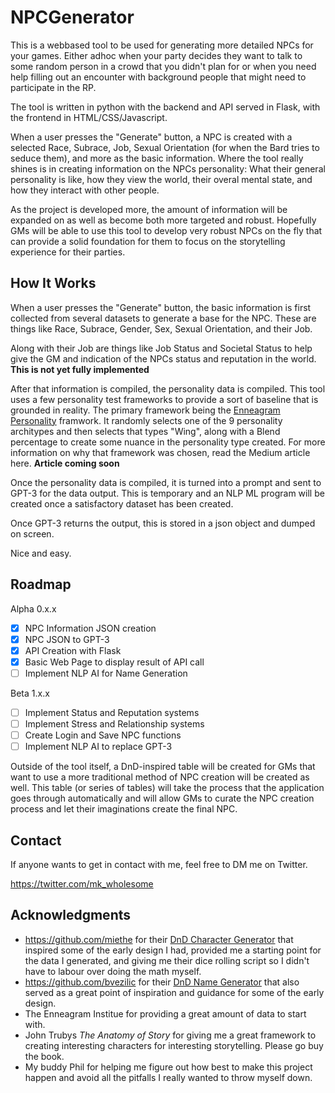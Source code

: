 # NPCGenerator

This is a webbased tool to be used for generating more detailed NPCs for your games. Either adhoc when your party decides they want to talk to some random person in a crowd that you didn't plan for or when you need help filling out an encounter with background people that might need to participate in the RP.

The tool is written in python with the backend and API served in Flask, with the frontend in HTML/CSS/Javascript.

When a user presses the "Generate" button, a NPC is created with a selected Race, Subrace, Job, Sexual Orientation (for when the Bard tries to seduce them), and more as the basic information. Where the tool really shines is in creating information on the NPCs personality: What their general personality is like, how they view the world, their overal mental state, and how they interact with other people.

As the project is developed more, the amount of information will be expanded on as well as become both more targeted and robust. Hopefully GMs will be able to use this tool to develop very robust NPCs on the fly that can provide a solid foundation for them to focus on the storytelling experience for their parties.

## How It Works

When a user presses the "Generate" button, the basic information is first collected from several datasets to generate a base for the NPC. These are things like Race, Subrace, Gender, Sex, Sexual Orientation, and their Job.

Along with their Job are things like Job Status and Societal Status to help give the GM and indication of the NPCs status and reputation in the world. **This is not yet fully implemented**

After that information is compiled, the personality data is compiled. This tool uses a few personality test frameworks to provide a sort of baseline that is grounded in reality. The primary framework being the [Enneagram Personality](https://www.enneagraminstitute.com/how-the-enneagram-system-works) framwork. It randomly selects one of the 9 personality architypes and then selects that types "Wing", along with a Blend percentage to create some nuance in the personality type created. For more information on why that framework was chosen, read the Medium article here. **Article coming soon**

Once the personality data is compiled, it is turned into a prompt and sent to GPT-3 for the data output. This is temporary and an NLP ML program will be created once a satisfactory dataset has been created.

Once GPT-3 returns the output, this is stored in a json object and dumped on screen.

Nice and easy.

## Roadmap

Alpha 0.x.x

- [x] NPC Information JSON creation
- [x] NPC JSON to GPT-3
- [x] API Creation with Flask
- [x] Basic Web Page to display result of API call
- [ ] Implement NLP AI for Name Generation

Beta 1.x.x

- [ ] Implement Status and Reputation systems
- [ ] Implement Stress and Relationship systems
- [ ] Create Login and Save NPC functions
- [ ] Implement NLP AI to replace GPT-3

Outside of the tool itself, a DnD-inspired table will be created for GMs that want to use a more traditional method of NPC creation will be created as well. This table (or series of tables) will take the process that the application goes through automatically and will allow GMs to curate the NPC creation process and let their imaginations create the final NPC.

## Contact

If anyone wants to get in contact with me, feel free to DM me on Twitter.

https://twitter.com/mk_wholesome

## Acknowledgments

- https://github.com/miethe for their [DnD Character Generator](https://github.com/miethe/DnD-Character-Generator) that inspired some of the early design I had, provided me a starting point for the data I generated, and giving me their dice rolling script so I didn't have to labour over doing the math myself.
- https://github.com/bvezilic for their [DnD Name Generator](https://github.com/bvezilic/DnD-name-generator) that also served as a great point of inspiration and guidance for some of the early design.
- The Enneagram Institue for providing a great amount of data to start with.
- John Trubys _The Anatomy of Story_ for giving me a great framework to creating interesting characters for interesting storytelling. Please go buy the book.
- My buddy Phil for helping me figure out how best to make this project happen and avoid all the pitfalls I really wanted to throw myself down.

